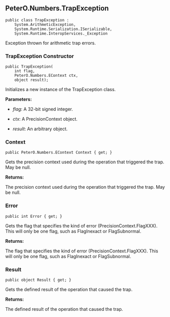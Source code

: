 ## PeterO.Numbers.TrapException

    public class TrapException :
        System.ArithmeticException,
        System.Runtime.Serialization.ISerializable,
        System.Runtime.InteropServices._Exception

Exception thrown for arithmetic trap errors.

### TrapException Constructor

    public TrapException(
        int flag,
        PeterO.Numbers.EContext ctx,
        object result);

Initializes a new instance of the TrapException class.

<b>Parameters:</b>

 * <i>flag</i>: A 32-bit signed integer.

 * <i>ctx</i>: A PrecisionContext object.

 * <i>result</i>: An arbitrary object.

### Context

    public PeterO.Numbers.EContext Context { get; }

Gets the precision context used during the operation that triggered the trap. May be null.

<b>Returns:</b>

The precision context used during the operation that triggered the trap. May be null.

### Error

    public int Error { get; }

Gets the flag that specifies the kind of error (PrecisionContext.FlagXXX). This will only be one flag, such as FlagInexact or FlagSubnormal.

<b>Returns:</b>

The flag that specifies the kind of error (PrecisionContext.FlagXXX). This will only be one flag, such as FlagInexact or FlagSubnormal.

### Result

    public object Result { get; }

Gets the defined result of the operation that caused the trap.

<b>Returns:</b>

The defined result of the operation that caused the trap.

